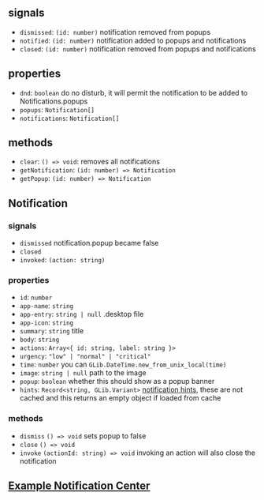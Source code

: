 ## signals
* `dismissed`: `(id: number)` notification removed from popups
* `notified`: `(id: number)` notification added to popups and notifications
* `closed`: `(id: number)` notification removed from popups and notifications

## properties
* `dnd`: `boolean` do no disturb, it will permit the notification to be added to Notifications.popups
* `popups`: `Notification[]`
* `notifications`: `Notification[]`

## methods
* `clear`: `() => void`: removes all notifications
* `getNotification`: `(id: number) => Notification`
* `getPopup`: `(id: number) => Notification`

## Notification

### signals
* `dismissed` notification.popup became false
* `closed`
* `invoked`: `(action: string)`

### properties
* `id`: `number`
* `app-name`: `string`
* `app-entry`: `string | null` .desktop file
* `app-icon`: `string`
* `summary`: `string` title
* `body`: `string`
* `actions`: `Array<{ id: string, label: string }>`
* `urgency`: `"low" | "normal" | "critical"`
* `time`: `number` you can `GLib.DateTime.new_from_unix_local(time)`
* `image`: `string | null` path to the image
* `popup`: `boolean` whether this should show as a popup banner
* `hints`: `Record<string, GLib.Variant>` [notification hints](https://specifications.freedesktop.org/notification-spec/notification-spec-latest.html#hints), these are not cached and this returns an empty object if loaded from cache

### methods
* `dismiss` `() => void` sets popup to false
* `close` `() => void`
* `invoke` `(actionId: string) => void` invoking an action will also close the notification

## [Example Notification Center](https://github.com/Aylur/ags/tree/main/example/notification-center)
